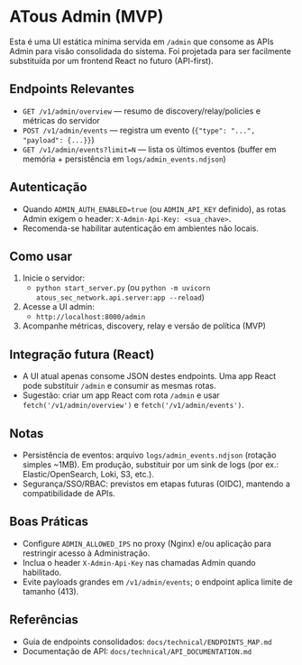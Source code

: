 # ATous Admin (MVP)

Esta é uma UI estática mínima servida em `/admin` que consome as APIs Admin para visão consolidada do sistema. Foi projetada para ser facilmente substituída por um frontend React no futuro (API-first).

## Endpoints Relevantes
- `GET /v1/admin/overview` — resumo de discovery/relay/policies e métricas do servidor
- `POST /v1/admin/events` — registra um evento (`{"type": "...", "payload": {...}}`)
- `GET /v1/admin/events?limit=N` — lista os últimos eventos (buffer em memória + persistência em `logs/admin_events.ndjson`)

## Autenticação
- Quando `ADMIN_AUTH_ENABLED=true` (ou `ADMIN_API_KEY` definido), as rotas Admin exigem o header: `X-Admin-Api-Key: <sua_chave>`.
- Recomenda-se habilitar autenticação em ambientes não locais.

## Como usar
1) Inicie o servidor:
   - `python start_server.py`  (ou `python -m uvicorn atous_sec_network.api.server:app --reload`)
2) Acesse a UI admin:
   - `http://localhost:8000/admin`
3) Acompanhe métricas, discovery, relay e versão de política (MVP)

## Integração futura (React)
- A UI atual apenas consome JSON destes endpoints. Uma app React pode substituir `/admin` e consumir as mesmas rotas.
- Sugestão: criar um app React com rota `/admin` e usar `fetch('/v1/admin/overview')` e `fetch('/v1/admin/events')`.

## Notas
- Persistência de eventos: arquivo `logs/admin_events.ndjson` (rotação simples ~1MB). Em produção, substituir por um sink de logs (por ex.: Elastic/OpenSearch, Loki, S3, etc.).
- Segurança/SSO/RBAC: previstos em etapas futuras (OIDC), mantendo a compatibilidade de APIs.

## Boas Práticas
- Configure `ADMIN_ALLOWED_IPS` no proxy (Nginx) e/ou aplicação para restringir acesso à Administração.
- Inclua o header `X-Admin-Api-Key` nas chamadas Admin quando habilitado.
- Evite payloads grandes em `/v1/admin/events`; o endpoint aplica limite de tamanho (413).

## Referências
- Guia de endpoints consolidados: `docs/technical/ENDPOINTS_MAP.md`
- Documentação de API: `docs/technical/API_DOCUMENTATION.md`
